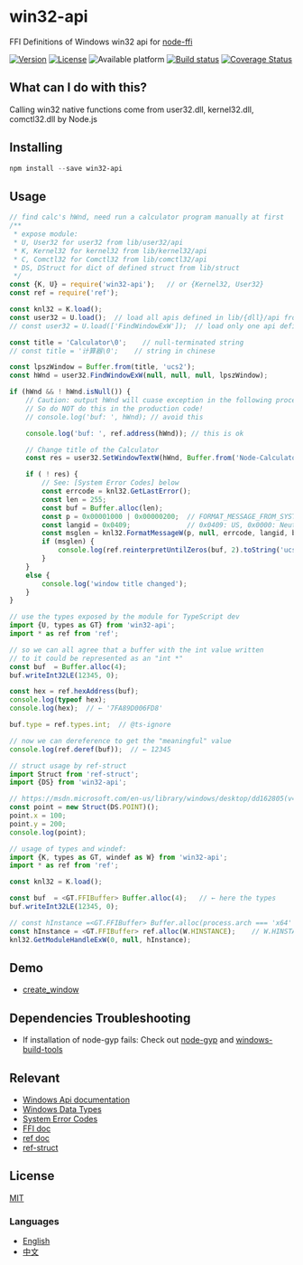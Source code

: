 # win32-api
FFI Definitions of Windows win32 api for [node-ffi](https://github.com/node-ffi/node-ffi)

[![Version](https://img.shields.io/npm/v/win32-api.svg)](https://www.npmjs.com/package/win32-api)
[![License](https://img.shields.io/badge/license-MIT-blue.svg)](http://opensource.org/licenses/MIT)
![Available platform](https://img.shields.io/badge/platform-win32-blue.svg)
[![Build status](https://ci.appveyor.com/api/projects/status/nrivtykm5uf84fbl/branch/master?svg=true)](https://ci.appveyor.com/project/waitingsong/node-win32-api/branch/master)
[![Coverage Status](https://coveralls.io/repos/github/waitingsong/node-win32-api/badge.svg)](https://coveralls.io/github/waitingsong/node-win32-api)



## What can I do with this?
Calling win32 native functions come from user32.dll, kernel32.dll, comctl32.dll by Node.js

## Installing
```powershell
npm install --save win32-api
```

## Usage
```js
// find calc's hWnd, need run a calculator program manually at first
/**
 * expose module:
 * U, User32 for user32 from lib/user32/api
 * K, Kernel32 for kernel32 from lib/kernel32/api
 * C, Comctl32 for Comctl32 from lib/comctl32/api
 * DS, DStruct for dict of defined struct from lib/struct
 */
const {K, U} = require('win32-api');   // or {Kernel32, User32}
const ref = require('ref');

const knl32 = K.load();
const user32 = U.load();  // load all apis defined in lib/{dll}/api from user32.dll
// const user32 = U.load(['FindWindowExW']);  // load only one api defined in lib/{dll}/api from user32.dll

const title = 'Calculator\0';    // null-terminated string
// const title = '计算器\0';    // string in chinese

const lpszWindow = Buffer.from(title, 'ucs2');
const hWnd = user32.FindWindowExW(null, null, null, lpszWindow);

if (hWnd && ! hWnd.isNull()) {
    // Caution: output hWnd will cuase exception in the following process, even next script!
    // So do NOT do this in the production code!
    // console.log('buf: ', hWnd); // avoid this

    console.log('buf: ', ref.address(hWnd)); // this is ok

    // Change title of the Calculator
    const res = user32.SetWindowTextW(hWnd, Buffer.from('Node-Calculator\0', 'ucs2'));

    if ( ! res) {
        // See: [System Error Codes] below
        const errcode = knl32.GetLastError();
        const len = 255;
        const buf = Buffer.alloc(len);
        const p = 0x00001000 | 0x00000200;  // FORMAT_MESSAGE_FROM_SYSTEM | FORMAT_MESSAGE_IGNORE_INSERTS
        const langid = 0x0409;              // 0x0409: US, 0x0000: Neutral locale language
        const msglen = knl32.FormatMessageW(p, null, errcode, langid, buf, len, null);
        if (msglen) {
            console.log(ref.reinterpretUntilZeros(buf, 2).toString('ucs2'));
        }
    }
    else {
        console.log('window title changed');
    }
}

```

```js
// use the types exposed by the module for TypeScript dev
import {U, types as GT} from 'win32-api';
import * as ref from 'ref';

// so we can all agree that a buffer with the int value written
// to it could be represented as an "int *"
const buf  = Buffer.alloc(4);
buf.writeInt32LE(12345, 0);

const hex = ref.hexAddress(buf);
console.log(typeof hex);
console.log(hex);  // ← '7FA89D006FD8'

buf.type = ref.types.int;  // @ts-ignore

// now we can dereference to get the "meaningful" value
console.log(ref.deref(buf));  // ← 12345
```

```js
// struct usage by ref-struct
import Struct from 'ref-struct';
import {DS} from 'win32-api';

// https://msdn.microsoft.com/en-us/library/windows/desktop/dd162805(v=vs.85).aspx
const point = new Struct(DS.POINT)();
point.x = 100;
point.y = 200;
console.log(point);
```

```js
// usage of types and windef:
import {K, types as GT, windef as W} from 'win32-api';
import * as ref from 'ref';

const knl32 = K.load();

const buf  = <GT.FFIBuffer> Buffer.alloc(4);   // ← here the types
buf.writeInt32LE(12345, 0);

// const hInstance =<GT.FFIBuffer> Buffer.alloc(process.arch === 'x64' ? 8 : 4);
const hInstance = <GT.FFIBuffer> ref.alloc(W.HINSTANCE);    // W.HINSTANCE is 'int64*' under x64, 'int32*' under ia32
knl32.GetModuleHandleExW(0, null, hInstance);
```

## Demo
- [create_window](https://github.com/waitingsong/node-win32-api/blob/master/demo/create_window.ts)


## Dependencies Troubleshooting
- If installation of node-gyp fails:
Check out [node-gyp](https://github.com/nodejs/node-gyp) and [windows-build-tools](https://github.com/felixrieseberg/windows-build-tools)

## Relevant
- [Windows Api documentation](https://msdn.microsoft.com/en-us/library/windows/desktop/ff468919%28v=vs.85%29.aspx)
- [Windows Data Types](https://msdn.microsoft.com/en-us/library/windows/desktop/aa383751#DWORD)
- [System Error Codes](https://msdn.microsoft.com/en-us/library/windows/desktop/ms681381%28v=vs.85%29.aspx)
- [FFI doc](https://github.com/node-ffi/node-ffi/wiki/Node-FFI-Tutorial)
- [ref doc](https://tootallnate.github.io/ref/)
- [ref-struct](https://github.com/TooTallNate/ref-struct)


## License
[MIT](LICENSE)


### Languages
- [English](README.md)
- [中文](README.zh-CN.md)
